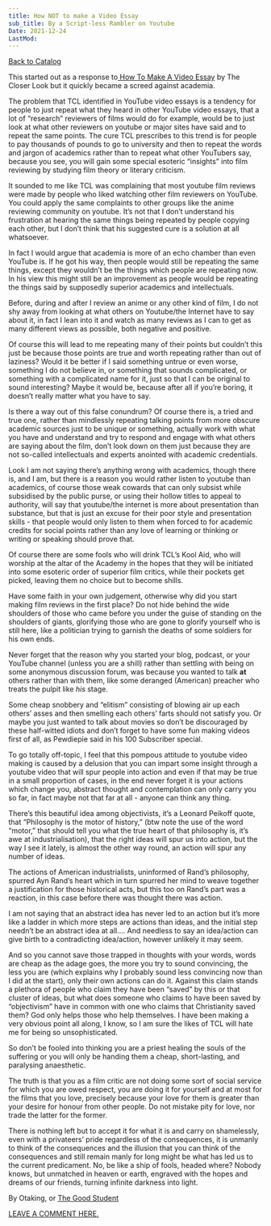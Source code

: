 ```yaml
---
title: How NOT to make a Video Essay
sub_title: By a Script-less Rambler on Youtube
Date: 2021-12-24
LastMod:
---
```


[Back to Catalog](https://otaking.xyz/index.html)

This started out as a response to[ How To Make A Video Essay](https://www.google.com/url?q=https://www.youtube.com/watch?v%3DPZ9JCZececc%26t%3D747s&sa=D&source=editors&ust=1640383558242000&usg=AOvVaw0ESHI6QxzrV_jvksIkio_l) by The Closer Look but it quickly  became a screed against academia.

The problem that TCL identified in YouTube video essays is a tendency for people to just repeat what they heard in other YouTube video essays, that a lot of “research” reviewers of films would do for example, would be to just look at what other reviewers on youtube or major sites have said and to repeat the same points. The cure TCL prescribes to this trend is for people to pay thousands of pounds to go to university and then to repeat the words and jargon of academics rather than to repeat what other YouTubers say, because you see, you will gain some special esoteric “insights” into film reviewing by studying film theory or literary criticism.

It sounded to me like TCL was complaining that most youtube film reviews were made by people who liked watching other film reviewers on YouTube. You could apply the same complaints to other groups like the anime reviewing community on youtube. It’s not that I don’t understand his frustration at hearing the same things being repeated by people copying each other, but I don’t think that his suggested cure is a solution at all whatsoever.

In fact I would argue that academia is more of an echo chamber than even YouTube is. If he got his way, then people would still be repeating the same things, except they wouldn’t be the things which people are repeating now. In his view this might still be an improvement as people would be repeating the things said by supposedly superior academics and intellectuals.

Before, during and after I review an anime or any other kind of film, I do not shy away from looking at what others on Youtube/the Internet have to say about it, in fact I lean into it and watch as many reviews as I can to get as many different views as possible, both negative and positive.

Of course this will lead to me repeating many of their points but couldn’t this just be because those points are true and worth repeating rather than out of laziness? Would it be better if I said something untrue or even worse, something I do not believe in, or something that sounds complicated, or something with a complicated name for it, just so that I can be original to sound interesting? Maybe it would be, because after all if you’re boring, it doesn’t really matter what you have to say.

Is there a way out of this false conundrum? Of course there is, a tried and true one, rather than mindlessly repeating talking points from more obscure academic sources just to be unique or something, actually work with what you have and understand and try to respond and engage with what others are saying about the film, don’t look down on them just because they are not so-called intellectuals and experts anointed with academic credentials.

Look I am not saying there’s anything wrong with academics, though there is, and I am, but there is a reason you would rather listen to youtube than academics, of course those weak cowards that can only subsist while subsidised by the public purse, or using their hollow titles to appeal to authority, will say that youtube/the internet is more about presentation than substance, but that is just an excuse for their poor style and presentation skills - that people would only listen to them when forced to for academic credits for social points rather than any love of learning or thinking or writing or speaking should prove that.

Of course there are some fools who will drink TCL’s Kool Aid, who will worship at the altar of the Academy in the hopes that they will be initiated into some esoteric order of superior film critics, while their pockets get picked, leaving them no choice but to become shills.

Have some faith in your own judgement, otherwise why did you start making film reviews in the first place? Do not hide behind the wide shoulders of those who came before you under the guise of standing on the shoulders of giants, glorifying those who are gone to glorify yourself who is still here, like a politician trying to garnish the deaths of some soldiers for his own ends.

Never forget that the reason why you started your blog, podcast, or your YouTube channel (unless you are a shill) rather than settling with being on some anonymous discussion forum, was because you wanted to talk **at** others rather than with them, like some deranged (American) preacher who treats the pulpit like *his* stage.

Some cheap snobbery and “elitism” consisting of blowing air up each others’ asses and then smelling each others’ farts should not satisfy you. Or maybe you just wanted to talk about movies so don’t be discouraged by these half-witted idiots and don’t forget to have some fun making videos first of all, as Pewdiepie said in his 100 Subscriber special.

To go totally off-topic, I feel that this pompous attitude to youtube video making is caused by a delusion that you can impart some insight through a youtube video that will spur people into action and even if that may be true in a small proportion of cases, in the end never forget it is your actions which change you, abstract thought and contemplation can only carry you so far, in fact maybe not that far at all - anyone can think any thing.

There’s this beautiful idea among objectivists, it’s a Leonard Peikoff quote, that “Philosophy is the motor of history,” (btw note the use of the word “motor,” that should tell you what the true heart of that philosophy is, it’s awe at industrialisation), that the right ideas will spur us into action, but the way I see it lately, is almost the other way round, an action will spur any number of ideas.

The actions of American industrialists, uninformed of Rand’s philosophy, spurred Ayn Rand’s heart which in turn spurred her mind to weave together a justification for those historical acts, but this too on Rand’s part was a reaction, in this case before there was thought there was action.

I am not saying that an abstract idea has never led to an action but it’s more like a ladder in which more steps are actions than ideas, and the initial step needn’t be an abstract idea at all…. And needless to say an idea/action can give birth to a contradicting idea/action, however unlikely it may seem.

And so you cannot save those trapped in thoughts with your words, words are cheap as the adage goes, the more you try to sound convincing, the less you are (which explains why I probably sound less convincing now than I did at the start), only their own actions can do it. Against this claim stands a plethora of people who claim they have been “saved” by this or that cluster of ideas, but what does someone who claims to have been saved by “objectivism” have in common with one who claims that Christianity saved them? God only helps those who help themselves. I have been making a very obvious point all along, I know,  so I am sure the likes of TCL will hate me for being so unsophisticated.

So don’t be fooled into thinking you are a priest healing the souls of the suffering or you will only be handing them a cheap, short-lasting, and paralysing anaesthetic.

The truth is that you as a film critic are not doing some sort of social service for which you are owed respect, you are doing it for yourself and at most for the films that you love, precisely because your love for them is greater than your desire for honour from other people. Do not mistake pity for love, nor trade the latter for the former.

There is nothing left but to accept it for what it is and carry on shamelessly, even with a privateers’ pride regardless of the consequences, it is unmanly to think of the consequences and the illusion that you can think of the consequences and still remain manly for long might be  what has led us to the current predicament. No, be like a ship of fools, headed where? Nobody knows, but unmatched in heaven or earth, engraved with the hopes and dreams of our friends, turning infinite darkness into light.

By Otaking, or [The Good Student](https://www.youtube.com/channel/UCA4gWcOoz_FXrtTEemTOtfw?view_as=subscriber/videos)

[LEAVE A COMMENT HERE.](http://otaking.bbs.fc2.com/)
